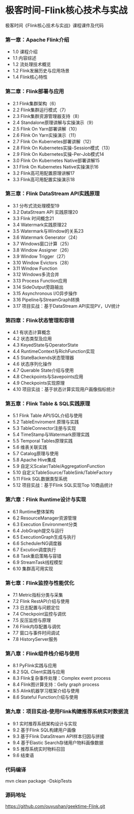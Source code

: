 # 极客时间-Flink核心技术与实战
极客时间《Flink核心技术与实战》课程课件及代码

### 第一章：Apache Flink介绍
- 1.0 课程介绍
- 1.1 内容综述
- 1.2 流处理技术概览
- 1.2 Flink发展历史与应用场景 
- 1.4 Flink核心特性

### 第二章：Flink部署与应用
- 2.1 Flink集群架构（6）
- 2.2 Flink集群运行模式（7）
- 2.3 Flink集群资源管理器支持（8）
- 2.4 Standalone原理讲解与实操演示（9）
- 2.5 Flink On Yarn部署讲解（10）
- 2.6 Flink On Yarn实操演示（11）
- 2.7 Flink On Kubernetes部署讲解（12）
- 2.8 Flink On Kubernetes实操-Session模式（13）
- 2.9 Flink On Kubernetes实操-Per-Job模式14
- 3.0 Flink On Kubernetes Native部署讲解15
- 3.1 Flink On Kubernetes Native实操演示16
- 3.2 Flink高可用配置原理讲解17
- 3.3 Flink高可用配置实操演示18

### 第三章：Flink DataStream API实践原理
- 3.1 分布式流处理模型19
- 3.2 DataStream API 实践原理20
- 3.3 Flink 时间概念21
- 3.4 Watermark实践原理22
- 3.5 Watermark与Window的关系23
- 3.6 Watermark Generator（24）
- 3.7 Windows窗口计算（25）
- 3.8 Window Assigner（26）
- 3.9 Window Trigger（27）
- 3.10 Window Evictors（28）
- 3.11 Window Function
- 3.12 Windows多流合并
- 3.13 Process Function应用
- 3.14 SideOutput旁路输出
- 3.15 Asynchronous I/O异步操作
- 3.16 Pipeline与StreamGraph转换
- 3.17 项目实战：基于DataStream API实现PV，UV统计

### 第四章：Flink状态管理和容错
- 4.1 有状态计算概念
- 4.2 状态类型及应用
- 4.3 KeyedState与OperatorState
- 4.4 RuntimeContext与RichFunction实现
- 4.5 StateBackends状态管理器
- 4.6 状态序列化操作
- 4.7 Querable State介绍与使用
- 4.8 Checkpoints与Savepoints应用
- 4.9 Checkpoints实现原理
- 4.10 项目实战：基于状态计算实现用户画像指标统计

### 第五章：Flink Table & SQL实践原理
- 5.1 Flink Table API/SQL介绍与使用
- 5.2 TableEnviroment 原理与实践
- 5.3 TableConnector注册与实现
- 5.4 TimeStamp与Watermark原理实践
- 5.5 Temporal Tables原理实践
- 5.6 维表关联实践
- 5.7 Catalog原理与使用
- 5.8 Apache Hive集成
- 5.9 自定义Scalar/Table/AggregationFunction
- 5.10 自定义TableSource/TableSink/TableFactory
- 5.11 Flink SQL数据类型系统
- 5.12 项目实战：基于Flink SQL实现Top 10商品统计

### 第六章：Flink Runtime设计与实现
- 6.1 Runtime整体架构
- 6.2 ResourceManager资源管理
- 6.3 Execution Environment分类
- 6.4 JobGraph提交与运行
- 6.5 ExecutionGraph生成与执行
- 6.6 SchedulerNG调度器
- 6.7 Excution调度执行
- 6.8 Task重启策略与容错
- 6.9 StreamTask线程模型
- 6.10 集群高可用实现

### 第七章：Flink监控与性能优化
- 7.1 Metric指标分类与采集
- 7.2 Flink RestAPI介绍与使用
- 7.3 日志配置与问题定位
- 7.4 Checkpoint监控与调优
- 7.5 反压监控与原理
- 7.6 Flink内存配置与调优
- 7.7 窗口与事件时间调试
- 7.8 HistoryServer服务

### 第八章：Flink组件栈介绍与使用
- 8.1 PyFlink实践与应用
- 8.2 SQL Client实践与应用
- 8.3 Flink复杂事件处理：Complex event process
- 8.4 Flink图计算支持：Gelly graph process
- 8.5 Alink机器学习框架介绍与使用
- 8.6 Stateful Function介绍与使用

### 第九章：项目实战-使用Flink构建推荐系统实时数据流
- 9.1 实时推荐系统架构设计与实现
- 9.2 基于Flink SQL构建用户画像
- 9.3 基于Flink DataStream API样本归因与拼接
- 9.4 基于Elastic Search存储用户物料画像数据
- 9.5 推荐系统实时物料召回
- 9.6 结束语

### 代码编译

mvn clean package -DskipTests

### 源码地址

https://github.com/ouyushan/geektime-Flink.git
